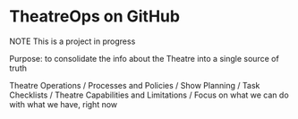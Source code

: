 # TheatreOps on GitHub



NOTE This is a project in progress

Purpose: to consolidate the info about the Theatre into a single source of truth




Theatre Operations / Processes and Policies / Show Planning / Task Checklists / Theatre Capabilities and Limitations / Focus on what we can do with what we have, right now
